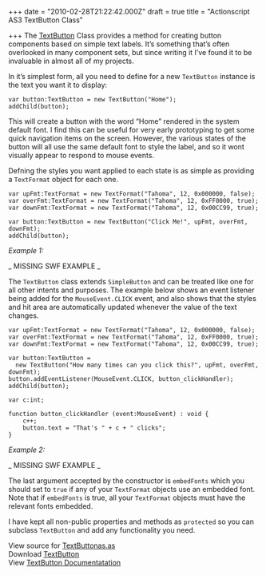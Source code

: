 +++
date = "2010-02-28T21:22:42.000Z"
draft = true
title = "Actionscript AS3 TextButton Class"

+++
The [TextButton](http://code.google.com/p/duncanhall-lib/source/browse/trunk/net/duncanhall/components/TextButton.as) Class provides a method for creating button components based on simple text labels. It’s something that’s often overlooked in many component sets, but since writing it I’ve found it to be invaluable in almost all of my projects.

In it’s simplest form, all you need to define for a new `TextButton` instance is the text you want it to display:

```
var button:TextButton = new TextButton("Home");
addChild(button);
```
This will create a button with the word “Home” rendered in the system default font. I find this can be useful for very early prototyping to get some quick navigation items on the screen. However, the various states of the button will all use the same default font to style the label, and so it wont visually appear to respond to mouse events.

Defning the styles you want applied to each state is as simple as providing a `TextFormat` object for each one.

```
var upFmt:TextFormat = new TextFormat("Tahoma", 12, 0x000000, false);
var overFmt:TextFormat = new TextFormat("Tahoma", 12, 0xFF0000, true);
var downFmt:TextFormat = new TextFormat("Tahoma", 12, 0x00CC99, true);
 
var button:TextButton = new TextButton("Click Me!", upFmt, overFmt, downFmt);
addChild(button);
```

*Example 1:*

_ MISSING SWF EXAMPLE _

The `TextButton` class extends `SimpleButton` and can be treated like one for all other intents and purposes. The example below shows an event listener being added for the `MouseEvent.CLICK` event, and also shows that the styles and hit area are automatically updated whenever the value of the text changes.

```
var upFmt:TextFormat = new TextFormat("Tahoma", 12, 0x000000, false);
var overFmt:TextFormat = new TextFormat("Tahoma", 12, 0xFF0000, true);
var downFmt:TextFormat = new TextFormat("Tahoma", 12, 0x00CC99, true);
 
var button:TextButton = 
  new TextButton("How many times can you click this?", upFmt, overFmt, downFmt);
button.addEventListener(MouseEvent.CLICK, button_clickHandler);
addChild(button);
 
var c:int;

function button_clickHandler (event:MouseEvent) : void {
	c++;
	button.text = "That's " + c + " clicks";
}
```

*Example 2:*

_ MISSING SWF EXAMPLE _

The last argument accepted by the constructor is `embedFonts` which you should set to `true` if any of your `TextFormat` objects use an embedded font. Note that if `embedFonts` is true, all your `TextFormat` objects must have the relevant fonts embedded.

I have kept all non-public properties and methods as `protected` so you can subclass `TextButton` and add any functionality you need.

View source for [TextButtonas.as](http://code.google.com/p/duncanhall-lib/source/browse/trunk/net/duncanhall/components/TextButton.as)  
 Download [TextButton](http://code.google.com/p/duncanhall-lib/source/checkout)  
 View [TextButton Documentatation](http://duncanhall.net/docs/net/duncanhall/components/TextButton.html)